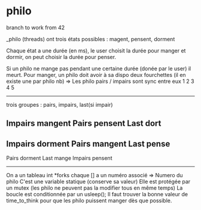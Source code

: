 # philo
branch to work from 42

_philo (threads) ont trois états possibles : magent, pensent, dorment

Chaque état a une durée (en ms), le user choisit la durée pour manger et dormir, on peut choisir la durée pour penser.

Si un philo ne mange pas pendant une certaine durée (donée par le user) il meurt.
Pour manger, un philo doit avoir à sa dispo deux fourchettes (il en existe une par philo nb)
=> Les philo pairs / impairs sont sync entre eux
1 2 3 4 5
___________________________________________________
trois groupes : pairs, impairs, last(si impair)

Impairs mangent
Pairs pensent
Last dort
--
Impairs dorment
Pairs mangent
Last pense
--
Pairs dorment
Last mange
Impairs pensent
___________________________________________________

On a un tableau 	int *forks		chaque [] a un numéro associé => Numero du philo
C'est une variable statique (conserve sa valeur)
Elle est protégée par un mutex (les philo ne peuvent pas la modifier tous en même temps)
La boucle est conditionnée par un usleep();
Il faut trouver la bonne valeur de time_to_think pour que les philo puissent manger dès que possible. 
